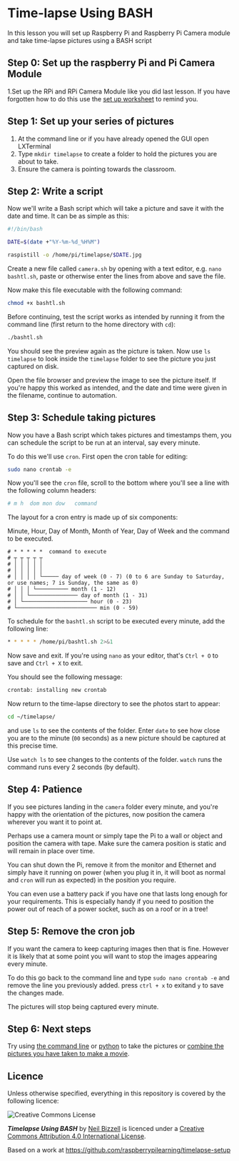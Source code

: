 # Time-lapse Using BASH

In this lesson you will set up Raspberry Pi and Raspberry Pi Camera module and take time-lapse pictures using a BASH script

## Step 0: Set up the raspberry Pi and Pi Camera Module

1.Set up the RPi and RPi Camera Module like you did last lesson. If you have forgotten how to do this use the [set up worksheet](https://github.com/NBizzell/time-lapse-crystals/blob/master/Lesson-1/worksheet1.md) to remind you. 

## Step 1: Set up your series of pictures

1. At the command line or if you have already opened the GUI open LXTerminal
1. Type `mkdir timelapse` to create a folder to hold the pictures you are about to take.
1. Ensure the camera is pointing towards the classroom.

## Step 2: Write a script

Now we'll write a Bash script which will take a picture and save it with the date and time. It can be as simple as this:

```bash
#!/bin/bash

DATE=$(date +"%Y-%m-%d_%H%M")

raspistill -o /home/pi/timelapse/$DATE.jpg
```

Create a new file called `camera.sh` by opening with a text editor, e.g. `nano bashtl.sh`, paste or otherwise enter the lines from above and save the file.

Now make this file executable with the following command:

```bash
chmod +x bashtl.sh
```


Before continuing, test the script works as intended by running it from the command line (first return to the home directory with `cd`):

```bash
./bashtl.sh
```

You should see the preview again as the picture is taken. Now use `ls timelapse` to look inside the `timelapse` folder to see the picture you just captured on disk.

Open the file browser and preview the image to see the picture itself. If you're happy this worked as intended, and the date and time were given in the filename, continue to automation.

## Step 3: Schedule taking pictures

Now you have a Bash script which takes pictures and timestamps them, you can schedule the script to be run at an interval, say every minute.

To do this we'll use `cron`. First open the cron table for editing:

```bash
sudo nano crontab -e
```

Now you'll see the `cron` file, scroll to the bottom where you'll see a line with the following column headers:

```bash
# m h  dom mon dow   command
```

The layout for a cron entry is made up of six components:

Minute, Hour, Day of Month, Month of Year, Day of Week and the command to be executed.

```
# * * * * *  command to execute
# ┬ ┬ ┬ ┬ ┬
# │ │ │ │ │
# │ │ │ │ │
# │ │ │ │ └───── day of week (0 - 7) (0 to 6 are Sunday to Saturday, or use names; 7 is Sunday, the same as 0)
# │ │ │ └────────── month (1 - 12)
# │ │ └─────────────── day of month (1 - 31)
# │ └──────────────────── hour (0 - 23)
# └───────────────────────── min (0 - 59)
```

To schedule for the `bashtl.sh` script to be executed every minute, add the following line:

```bash
* * * * * /home/pi/bashtl.sh 2>&1
```

Now save and exit. If you're using `nano` as your editor, that's `Ctrl + O` to save and `Ctrl + X` to exit.

You should see the following message:

```bash
crontab: installing new crontab
```

Now return to the time-lapse directory to see the photos start to appear:

```bash
cd ~/timelapse/
```

and use `ls` to see the contents of the folder. Enter `date` to see how close you are to the minute (`00` seconds) as a new picture should be captured at this precise time.

Use `watch ls` to see changes to the contents of the folder. `watch` runs the command runs every 2 seconds (by default).

## Step 4: Patience

If you see pictures landing in the `camera` folder every minute, and you're happy with the orientation of the pictures, now position the camera wherever you want it to point at.

Perhaps use a camera mount or simply tape the Pi to a wall or object and position the camera with tape. Make sure the camera position is static and will remain in place over time.

You can shut down the Pi, remove it from the monitor and Ethernet and simply have it running on power (when you plug it in, it will boot as normal and `cron` will run as expected) in the position you require.

You can even use a battery pack if you have one that lasts long enough for your requirements. This is especially handy if you need to position the power out of reach of a power socket, such as on a roof or in a tree!

## Step 5: Remove the cron job

If you want the camera to keep capturing images then that is fine. However it is likely that at some point you will want to stop the images appearing every minute.

To do this go back to the command line and type `sudo nano crontab -e` and remove the line you previously added. press `ctrl + x` to exitand `y` to save the changes made.

The pictures will stop being captured every minute.


## Step 6: Next steps

Try using [the command line](worksheet1.md) or [python](worksheet2.md) to take the pictures or [combine the pictures you have taken to make a movie](worksheet3.md).



## Licence

Unless otherwise specified, everything in this repository is covered by the following licence:

![Creative Commons License](http://i.creativecommons.org/l/by-sa/4.0/88x31.png)

***Timelapse Using BASH*** by [Neil Bizzell](http://twitter.com/PiVangelist) is licenced under a [Creative Commons Attribution 4.0 International License](http://creativecommons.org/licenses/by-sa/4.0/).

Based on a work at https://github.com/raspberrypilearning/timelapse-setup
